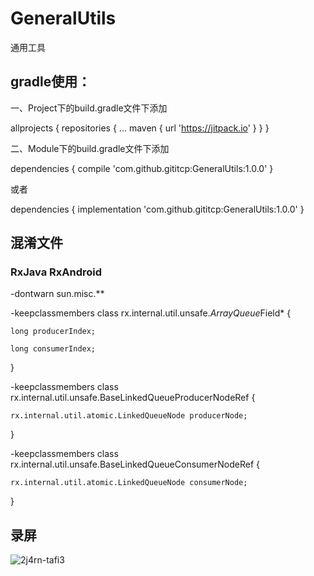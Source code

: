# GeneralUtils
通用工具

## gradle使用：

一、Project下的build.gradle文件下添加

allprojects {
		repositories {
			...
			maven { url 'https://jitpack.io' }
		}
}

二、Module下的build.gradle文件下添加

dependencies {
	        compile 'com.github.gititcp:GeneralUtils:1.0.0'
}

或者

dependencies {
	        implementation 'com.github.gititcp:GeneralUtils:1.0.0'
}

## 混淆文件

### RxJava RxAndroid

-dontwarn sun.misc.**

-keepclassmembers class rx.internal.util.unsafe.*ArrayQueue*Field* {

    long producerIndex;
    
    long consumerIndex;
    
}

-keepclassmembers class rx.internal.util.unsafe.BaseLinkedQueueProducerNodeRef {

    rx.internal.util.atomic.LinkedQueueNode producerNode;
    
}

-keepclassmembers class rx.internal.util.unsafe.BaseLinkedQueueConsumerNodeRef {

    rx.internal.util.atomic.LinkedQueueNode consumerNode;
    
}

## 录屏
![2j4rn-tafi3](https://user-images.githubusercontent.com/34730376/56351016-b2bf9c00-61fe-11e9-85f6-93875c364620.gif)
